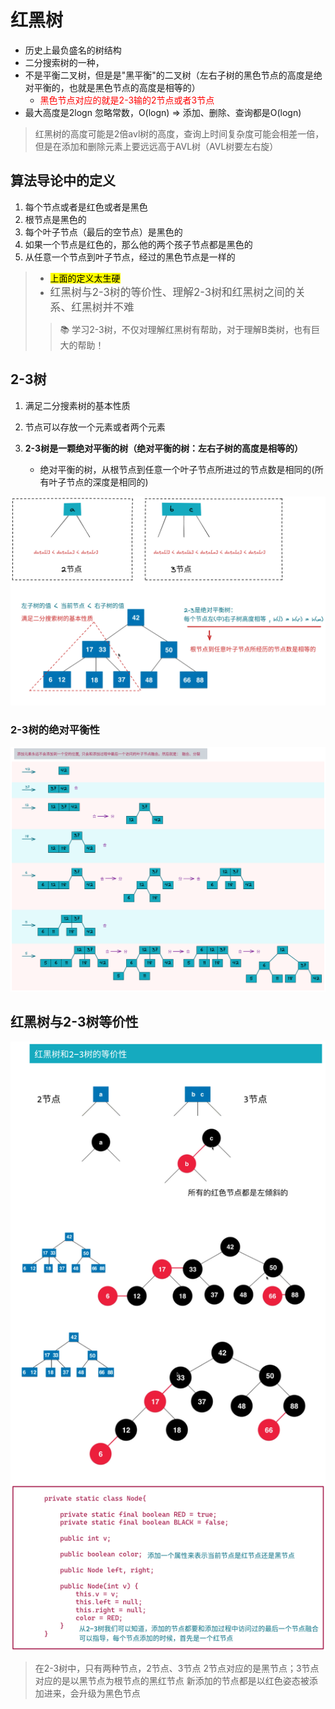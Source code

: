 # 红黑树

* 历史上最负盛名的树结构
* 二分搜索树的一种，
* 不是平衡二叉树，但是是"黑平衡"的二叉树（左右子树的黑色节点的高度是绝对平衡的，也就是黑色节点的高度是相等的）
  - <font color="red">黑色节点对应的就是2-3输的2节点或者3节点</font>
* 最大高度是2logn 忽略常数，O(logn) => 添加、删除、查询都是O(logn) 

> 红黑树的高度可能是2倍avl树的高度，查询上时间复杂度可能会相差一倍，但是在添加和删除元素上要远远高于AVL树（AVL树要左右旋）

## 算法导论中的定义

1. 每个节点或者是红色或者是黑色
2. 根节点是黑色的
3. 每个叶子节点（最后的空节点）是黑色的
4. 如果一个节点是红色的，那么他的两个孩子节点都是黑色的
5. 从任意一个节点到叶子节点，经过的黑色节点是一样的

> * <mark>上面的定义太生硬</mark>
> * <big>红黑树与2-3树的等价性、理解2-3树和红黑树之间的关系、红黑树并不难</big>
>> :books: 学习2-3树，不仅对理解红黑树有帮助，对于理解B类树，也有巨大的帮助！


## 2-3树

1. 满足二分搜素树的基本性质
2. 节点可以存放一个元素或者两个元素
3. **2-3树是一颗绝对平衡的树（绝对平衡的树：左右子树的高度是相等的）**

    * 绝对平衡的树，从根节点到任意一个叶子节点所进过的节点数是相同的(所有叶子节点的深度是相同的)

![](img/image_2022-03-24-14-46-56.png)


### 2-3树的绝对平衡性

![](img/image_2022-03-24-15-41-00.png)


## 红黑树与2-3树等价性

![](img/image_2022-03-24-16-23-08.png)



> 在2-3树中，只有两种节点，2节点、3节点 2节点对应的是黑节点；3节点对应的是以黑节点为根节点的黑红节点
> 新添加的节点都是以红色姿态被添加进来，会升级为黑色节点




















